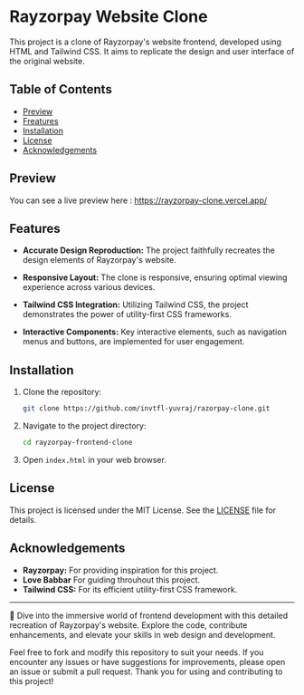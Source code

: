 # Rayzorpay Website Clone

This project is a clone of Rayzorpay's website frontend, developed using HTML and Tailwind CSS. It aims to replicate the design and user interface of the original website.

## Table of Contents
- [Preview](#preview)
- [Freatures](#features)
- [Installation](#installation)
- [License](#license)
- [Acknowledgements](#acknowledgements)


## Preview
You can see a live preview here : https://rayzorpay-clone.vercel.app/

## Features

- **Accurate Design Reproduction:** The project faithfully recreates the design elements of Rayzorpay's website.
  
- **Responsive Layout:** The clone is responsive, ensuring optimal viewing experience across various devices.

- **Tailwind CSS Integration:** Utilizing Tailwind CSS, the project demonstrates the power of utility-first CSS frameworks.

- **Interactive Components:** Key interactive elements, such as navigation menus and buttons, are implemented for user engagement.

## Installation

1. Clone the repository:

    ```bash
    git clone https://github.com/invtfl-yuvraj/razorpay-clone.git

2. Navigate to the project directory:
    ```bash
    cd rayzorpay-frontend-clone


3. Open `index.html` in your web browser.

## License

This project is licensed under the MIT License. See the [LICENSE](LICENSE) file for details.

## Acknowledgements

- **Rayzorpay:** For providing inspiration for this project.
- **Love Babbar** For guiding throuhout this project.
- **Tailwind CSS:** For its efficient utility-first CSS framework.

---

🚀 Dive into the immersive world of frontend development with this detailed recreation of Rayzorpay's website. Explore the code, contribute enhancements, and elevate your skills in web design and development. 

Feel free to fork and modify this repository to suit your needs. If you encounter any issues or have suggestions for improvements, please open an issue or submit a pull request. Thank you for using and contributing to this project!